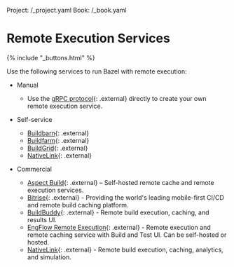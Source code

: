 Project: /_project.yaml
Book: /_book.yaml

# Remote Execution Services

{% include "_buttons.html" %}

Use the following services to run Bazel with remote execution:

*   Manual

    * Use the [gRPC protocol](https://github.com/bazelbuild/remote-apis){: .external}
      directly to create your own remote execution service.

*   Self-service

    * [Buildbarn](https://github.com/buildbarn){: .external}
    * [Buildfarm](https://github.com/bazelbuild/bazel-buildfarm){: .external}
    * [BuildGrid](https://gitlab.com/BuildGrid/buildgrid){: .external}
    * [NativeLink](https://github.com/TraceMachina/nativelink){: .external}

*   Commercial

    * [Aspect Build](https://www.aspect.build/){: .external} – Self-hosted remote cache and remote execution services.
    * [Bitrise](https://bitrise.io/why/features/mobile-build-caching-for-better-build-test-performance){: .external} - Providing the world's leading mobile-first CI/CD and remote build caching platform.
    * [BuildBuddy](https://www.buildbuddy.io){: .external} - Remote build execution,
      caching, and results UI.
    * [EngFlow Remote Execution](https://www.engflow.com){: .external} - Remote execution
      and remote caching service with Build and Test UI. Can be self-hosted or hosted.
    * [NativeLink](https://github.com/TraceMachina/nativelink){: .external} - Remote build execution, caching, analytics, and simulation. 
